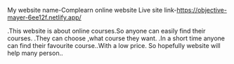 

My website name-Complearn online website
Live site link-https://objective-mayer-6ee12f.netlify.app/

.This website is about online courses.So anyone can easily find their courses.
.They can choose ,what course they want.
.In a short time anyone can find their favourite course..With a low price.
So hopefully website will help many person..
